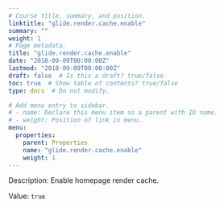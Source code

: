 ```yaml
---
# Course title, summary, and position.
linktitle: "glide.render.cache.enable"
summary: ""
weight: 1
# Page metadata.
title: "glide.render.cache.enable"
date: "2018-09-09T00:00:00Z"
lastmod: "2018-09-09T00:00:00Z"
draft: false  # Is this a draft? true/false
toc: true  # Show table of contents? true/false
type: docs  # Do not modify.

# Add menu entry to sidebar.
# - name: Declare this menu item as a parent with ID name.
# - weight: Position of link in menu.
menu:
  properties:
    parent: Properties
    name: "glide.render.cache.enable"
    weight: 1
---
```


Description: Enable homepage render cache.


Value: `true`